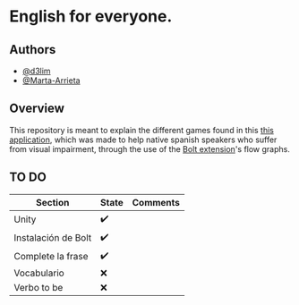 # English for everyone.

## Authors

- [@d3lim](https://github.com/d3l1m)
- [@Marta-Arrieta](https://github.com/Marta-Arrieta)

## Overview
This repository is meant to explain the different games found in this [this application](https://github.com/Proyecto-Final-EPICS/Ingles-para-todos), which was made to help native spanish speakers who suffer from visual impairment, through the use of the [Bolt extension](https://assetstore.unity.com/packages/tools/visual-scripting/bolt-163802)'s flow graphs.

## TO DO
| Section | State | Comments|
| --------------------------------------------------- | -------------------------------------------- |------------------------|
| Unity | :heavy_check_mark: ||
| Instalación de Bolt | :heavy_check_mark: ||
| Complete la frase | :heavy_check_mark: ||
| Vocabulario | :x: ||
| Verbo to be | :x: ||

